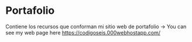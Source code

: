 # Portafolio
Contiene los recursos que conforman mi sitio web de portafolio -> You can see my web page here https://codigoseis.000webhostapp.com/
